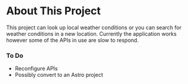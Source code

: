 # About This Project

This project can look up local weather conditions or you can search for weather conditions in a new location. Currently the application works however some of the APIs in use are slow to respond. 

### To Do

- Reconfigure APIs
- Possibly convert to an Astro project
